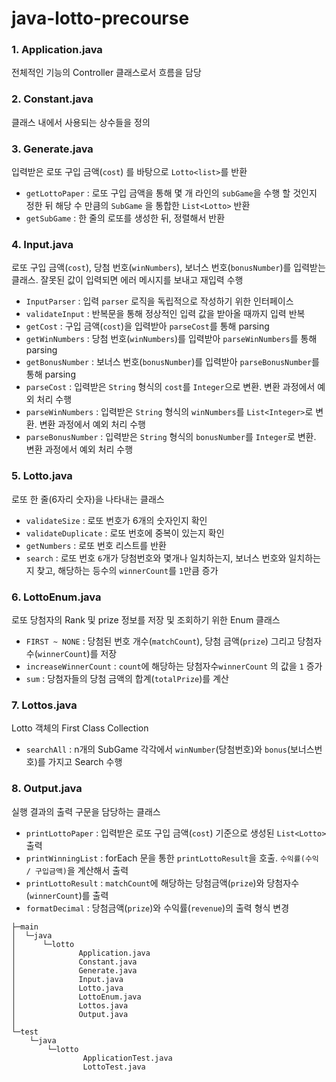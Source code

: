 # java-lotto-precourse

### 1. Application.java
전체적인 기능의 Controller 클래스로서 흐름을 담당

### 2. Constant.java
클래스 내에서 사용되는 상수들을 정의

### 3. Generate.java
입력받은 로또 구입 금액(`cost`) 를 바탕으로 `Lotto<list>`를 반환

* `getLottoPaper` : 로또 구입 금액을 통해 몇 개 라인의 `subGame`을 수행 할 것인지 정한 뒤 해당 수 만큼의 `SubGame` 을 통합한 `List<Lotto>` 반환
* `getSubGame` : 한 줄의 로또를 생성한 뒤, 정렬해서 반환

### 4. Input.java
로또 구입 금액(`cost`), 당첨 번호(`winNumbers`), 보너스 번호(`bonusNumber`)를 입력받는 클래스. 잘못된 값이 입력되면 에러 메시지를 보내고 재입력 수행

* `InputParser` : 입력 `parser` 로직을 독립적으로 작성하기 위한 인터페이스
* `validateInput` : 반복문을 통해 정상적인 입력 값을 받아올 때까지 입력 반복
* `getCost` : 구입 금액(`cost`)을 입력받아 `parseCost`를 통해 parsing
* `getWinNumbers` : 당첨 번호(`winNumbers`)를 입력받아 `parseWinNumbers`를 통해 parsing
* `getBonusNumber` : 보너스 번호(`bonusNumber`)를 입력받아 `parseBonusNumber`를 통해 parsing
* `parseCost` : 입력받은 `String` 형식의 `cost`를 `Integer`으로 변환. 변환 과정에서 예외 처리 수행
* `parseWinNumbers` : 입력받은 `String` 형식의 `winNumbers`를 `List<Integer>`로 변환. 변환 과정에서 예외 처리 수행
* `parseBonusNumber` : 입력받은 `String` 형식의 `bonusNumber`를 `Integer`로 변환. 변환 과정에서 예외 처리 수행

### 5. Lotto.java
로또 한 줄(6자리 숫자)을 나타내는 클래스

* `validateSize` : 로또 번호가 6개의 숫자인지 확인
* `validateDuplicate` : 로또 번호에 중복이 있는지 확인
* `getNumbers` : 로또 번호 리스트를 반환
* `search` : 로또 번호 `6`개가 당첨번호와 몇개나 일치하는지, 보너스 번호와 일치하는지 찾고, 해당하는 등수의 `winnerCount`를 `1`만큼 증가

### 6. LottoEnum.java
로또 당첨자의 Rank 및 prize 정보를 저장 및 조회하기 위한 Enum 클래스
* `FIRST ~ NONE` : 당첨된 번호 개수(`matchCount`), 당첨 금액(`prize`) 그리고 당첨자수(`winnerCount`)를 저장
* `increaseWinnerCount` : `count`에 해당하는 당첨자수`winnerCount` 의 값을 `1` 증가
* `sum` : 당첨자들의 당첨 금액의 합계(`totalPrize`)를 계산

### 7. Lottos.java
Lotto 객체의 First Class Collection

* `searchAll` : n개의 SubGame 각각에서 `winNumber`(당첨번호)와 `bonus`(보너스번호)를 가지고 Search 수행

### 8. Output.java
실행 결과의 출력 구문을 담당하는 클래스

* `printLottoPaper` : 입력받은 로또 구입 금액(`cost`) 기준으로 생성된 `List<Lotto>` 출력
* `printWinningList` : forEach 문을 통한 `printLottoResult`을 호출. `수익률(수익 / 구입금액)`을 계산해서 출력
* `printLottoResult` : `matchCount`에 해당하는 당첨금액(`prize`)와 당첨자수(`winnerCount`)를 출력
* `formatDecimal` : 당첨금액(`prize`)와 수익률(`revenue`)의 출력 형식 변경

```
├─main
│  └─java
│      └─lotto
│              Application.java
│              Constant.java
│              Generate.java
│              Input.java
│              Lotto.java
│              LottoEnum.java
│              Lottos.java
│              Output.java
│
└─test
    └─java
        └─lotto
                ApplicationTest.java
                LottoTest.java
